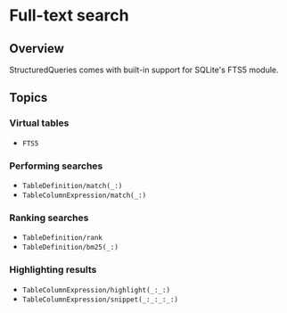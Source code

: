# Full-text search

## Overview

StructuredQueries comes with built-in support for SQLite's FTS5 module.

## Topics

### Virtual tables

- ``FTS5``

### Performing searches

- ``TableDefinition/match(_:)``
- ``TableColumnExpression/match(_:)``

### Ranking searches

- ``TableDefinition/rank``
- ``TableDefinition/bm25(_:)``

### Highlighting results

- ``TableColumnExpression/highlight(_:_:)``
- ``TableColumnExpression/snippet(_:_:_:_:)``
